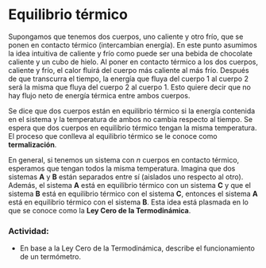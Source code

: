 # Equilibrio térmico

Supongamos que tenemos dos cuerpos, uno caliente y otro frío, que se ponen en contacto térmico (intercambian energía). En este punto asumimos la idea intuitiva de caliente y frío como puede ser una bebida de chocolate caliente y un cubo de hielo. Al poner en contacto térmico a los dos cuerpos, caliente y frío, el calor fluirá del cuerpo más caliente al más frío. Después de que transcurra el tiempo, la energía que fluya del cuerpo 1 al cuerpo 2 será la misma que fluya del cuerpo 2 al cuerpo 1. Esto quiere decir que no hay flujo neto de energía térmica entre ambos cuerpos.

Se dice que dos cuerpos están en equilibrio térmico si la energía contenida en el sistema y la temperatura de ambos no cambia respecto al tiempo. Se espera que dos cuerpos en equilibrio térmico tengan la misma temperatura. El proceso que conlleva al equilibrio térmico se le conoce como **termalización**.

En general, si tenemos un sistema con $n$ cuerpos en contacto térmico, esperamos que tengan todos la misma temperatura. Imagina que dos sistemas **A** y **B** están separados entre sí (aislados uno respecto al otro). Además, el sistema **A** está en equilibrio térmico con un sistema **C** y que el sistema **B** está en equilibrio térmico con el sistema **C**, entonces el sistema **A** está en equilibrio térmico con el sistema **B**. Esta idea está plasmada en lo que se conoce como la **Ley Cero de la Termodinámica**.

### Actividad:

- En base a la Ley Cero de la Termodinámica, describe el funcionamiento de un termómetro.
